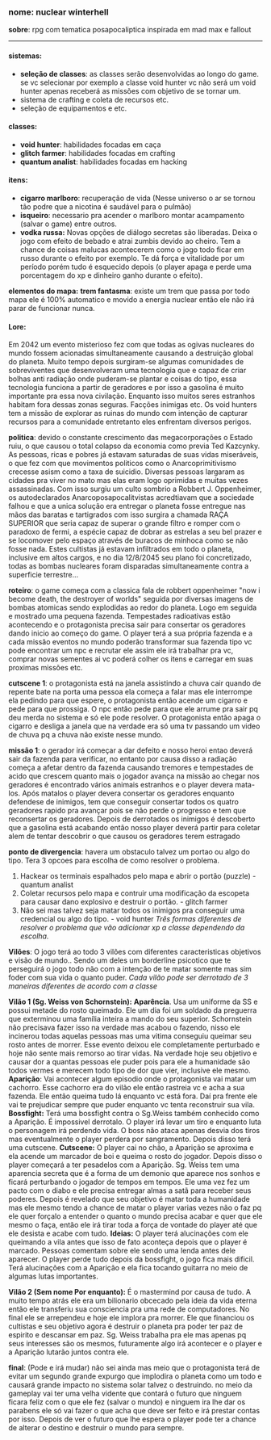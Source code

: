 ### **nome**: nuclear winterhell
**sobre**: rpg com tematica posapocaliptica inspirada em mad max e fallout
********
#### **sistemas**: 
* **seleção de classes**: as classes serão desenvolvidas ao longo do game. se vc selecionar por exemplo a classe void hunter vc não será um void hunter apenas receberá as missões com objetivo de se tornar um.
* sistema de crafting e coleta de recursos etc.
* seleção de equipamentos e etc.

#### classes:
* **void hunter**: habilidades focadas em caça
* **glitch farmer**: habilidades focadas em crafting 
* **quantum analist**: habilidades focadas em hacking

#### itens: 
* **cigarro marlboro**: recuperação de vida (Nesse universo o ar se tornou tão podre que a nicotina é saudável para o pulmão)
* **isqueiro**: necessario pra acender o marlboro montar acampamento (salvar o game) entre outros.
* **vodka russa:** Novas opções de diálogo secretas são liberadas. Deixa o jogo com efeito de bebado e atrai zumbis devido ao cheiro. Tem a chance de coisas malucas acontecerem como o jogo todo ficar em russo durante o efeito por exemplo. Te dá força e vitalidade por um período porém tudo é esquecido depois (o player apaga e perde uma porcentagem do xp e dinheiro ganho durante o efeito).  

**elementos do mapa:** 
**trem fantasma**: existe um trem que passa por todo mapa ele é 100% automatico e movido a energia nuclear então ele não irá parar de funcionar nunca.

#### Lore:
 Em 2042 um evento misterioso fez com que todas as ogivas nucleares do mundo fossem acionadas simultaneamente causando a destruição global do planeta. Muito tempo depois surgiram-se algumas comunidades de sobreviventes que desenvolveram uma tecnologia que e capaz de criar bolhas anti radiação onde puderam-se plantar e coisas do tipo, essa tecnologia funciona a partir de geradores e por isso a gasolina é muito importante pra essa nova civilação. Enquanto isso muitos seres estranhos habitam fora dessas zonas seguras. Facções inimigas etc. Os void hunters tem a missão de explorar as ruinas do mundo com intenção de capturar recursos para a comunidade entretanto eles enfrentam diversos perigos. 

**politica**: devido o constante crescimento das megacorporações o Estado ruiu, o que causou o total colapso da economia como previa Ted Kazcynky. As pessoas, ricas e pobres já estavam saturadas de suas vidas miseráveis, o que fez com que movimentos politicos como o Anarcoprimitivismo crecesse asism como a taxa de suicidio. Diversas pessoas largaram as cidades pra viver no mato mas elas eram logo oprimidas e muitas vezes assassinadas. Com isso surgiu um culto sombrio a Robbert J. Oppenheimer, os autodeclarados Anarcoposapocalitvistas acredtiavam que a sociedade falhou e que a unica solução era entregar o planeta fosse entregue nas mãos das baratas e tartigrados com isso surgira a chamada RAÇA SUPERIOR que seria capaz de superar o grande filtro e romper com o paradoxo de fermi, a espécie capaz de dobrar as estrelas a seu bel prazer e se locomover pelo espaço através de buracos de minhoca como se não fosse nada. Estes cultistas já estavam infiltrados em todo o planeta, inclusive em altos cargos, e no dia 12/8/2045 seu plano foi concretizado, todas as bombas nucleares foram disparadas simultaneamente contra a superficie terrestre...  

**roteiro**: o game começa com a classica fala de robbert oppenheimer "now i become death, the destroyer of worlds" seguida por diversas imagens de bombas atomicas sendo explodidas ao redor do planeta. Logo em seguida e mostrado uma pequena fazenda. Tempestades radioativas estão acontecendo e o protagonista precisa sair para consertar os geradores dando inicio ao começo do game. O player terá a sua própria fazenda e a cada missão eventos no mundo poderão transformar sua fazenda tipo vc pode encontrar um npc e recrutar ele assim ele irá trabalhar pra vc, comprar novas sementes ai vc poderá colher os itens e carregar em suas proximas missões etc.

**cutscene 1**: o protagonista está na janela assistindo a chuva cair quando de repente bate na porta uma pessoa ela começa a falar mas ele interrompe ela pedindo para que espere, o protagonista então acende um cigarro e pede para que prossiga. O npc então pede para que ele arrume pra sair pq deu merda no sistema e só ele pode resolver. O protagonista então apaga o cigarro e desliga a janela que na verdade era só uma tv passando um video de chuva pq a chuva não existe nesse mundo.

**missão 1**:
o gerador irá começar a dar defeito e nosso heroi entao deverá sair da fazenda para verificar, no entanto por causa disso a radiação começa a afetar dentro da fazenda causando tremores e tempestades de acido que crescem quanto mais o jogador avança na missão ao chegar nos geradores é encontrado vários animais estranhos e o player devera mata-los. Após matalos o player devera consertar os geradores enquanto defendese de inimigos, tem que conseguir consertar todos os quatro geradores rapido pra avançar pois se não perde o progresso e tem que reconsertar os geradores.
Depois de derrotados os inimigos é descoberto que a gasolina está acabando então nosso player deverá partir para coletar alem de tentar descobrir o que causou os geradores terem estragado

**ponto de divergencia**:
havera um obstaculo talvez um portao ou algo do tipo. Tera 3 opcoes para escolha de como resolver o problema.
1.  Hackear os terminais espalhados pelo mapa e abrir o portão (puzzle) - quantum analist
2.  Coletar recursos pelo mapa e contruir uma modificação da escopeta para causar dano explosivo e destruir o portão. - glitch farmer
3.  Não sei mas talvez seja matar todos os inimigos pra conseguir uma credencial ou algo do tipo. - void hunter
_Três formas diferentes de resolver o problema que vão adicionar xp a classe dependendo da escolha._

**Vilões**:
O jogo terá ao todo 3 vilões com diferentes caracteristicas objetivos e visão de mundo.. Sendo um deles um borderline psicotico que te perseguirá o jogo todo não com a intenção de te 
matar somente mas sim foder com sua vida o quanto puder.
_Cada vilão pode ser derrotado de 3 maneiras diferentes de acordo com a classe_

**Vilão 1 (Sg. Weiss von Schornstein):**
**Aparência**. Usa um uniforme da SS e possui metade do rosto queimado. Ele um dia foi um soldado da preguerra que exterminou uma família inteira a mando do seu superior.
Schornstein não precisava fazer isso na verdade mas acabou o fazendo, nisso ele incinerou todas aquelas pessoas mas uma vitima conseguiu queimar seu rosto antes de morrer. Esse evento deixou ele completamente perturbado e hoje não sente mais remorso ao tirar vidas. Na verdade hoje seu objetivo e causar dor a quantas pessoas ele puder pois para ele a humanidade são todos vermes e merecem todo tipo de dor que vier, inclusive ele mesmo.
**Aparição**:
Vai acontecer algum episodio onde o protagonista vai matar um cachorro. Esse cachorro era do vilão ele então rastreia vc e acha a sua fazenda. Ele então queima tudo lá enquanto vc está fora. 
Daí pra frente ele vai te prejudicar sempre que puder enquanto vc tenta reconstruir sua vila.
**Bossfight:**
Terá uma bossfight contra o Sg.Weiss também conhecido como a Aparição. É impossivel derrotalo. O player irá levar um tiro e enquanto luta o personagem irá perdendo vida. O boss não ataca apenas desvia dos tiros mas eventualmente o player perdera por sangramento. Depois disso terá uma cutscene.
**Cutscene:**
O player cai no chão, a Aparição se aproxima e ela acende um marcador de boi e queima o rosto do jogador. Depois disso o player começará a ter pesadelos com a Aparição.
Sg. Weiss tem uma aparencia secreta que é a forma de um demonio que aparece nos sonhos e ficará perturbando o jogador de tempos em tempos. Ele uma vez fez um pacto com o diabo e ele precisa entregar almas a satã para receber seus poderes. Depois é revelado que seu objetivo é matar toda a humanidade mas ele mesmo tendo a chance de matar o player varias vezes não o faz pq ele quer forçalo a entender o quanto o mundo precisa acabar e quer que ele mesmo o faça, então ele irá tirar toda a força de vontade do player até que ele desista e acabe com tudo.
**Ideias:**
O player terá alucinações com ele queimando a vila antes que isso de fato aconteça depois que o player é marcado. Pessoas comentam sobre ele sendo uma lenda antes dele aparecer. O player perde tudo depois da bossfight, o jogo fica mais dificil. Terá alucinações com a Aparição e ela fica tocando guitarra no meio de algumas lutas importantes. 

**Vilão 2 (Sem nome Por enquanto):**
É o mastermind por causa de tudo. A muito tempo atrás ele era um bilionario obcecado pela ideia da vida eterna então ele transferiu sua consciencia pra uma rede de computadores. No final ele se arrependeu e hoje ele implora pra morrer. Ele que financiou os cultistas e seu objetivo agora é destruir o planeta pra poder ter paz de espirito e descansar em paz. Sg. Weiss trabalha pra ele mas apenas pq seus interesses são os mesmos, futuramente algo irá acontecer e o player e a Aparição lutarão juntos contra ele.

**final**: (Pode e irá mudar)
não sei ainda mas meio que o protagonista terá de evitar um segundo grande expurgo que implodira o planeta como um todo e causará grande impacto no sistema solar talvez o destruindo.
no meio da gameplay vai ter uma velha vidente que contará o futuro que ninguem ficara feliz com o que ele fez (salvar o mundo) e ninguem ira lhe dar os parabens ele só vai fazer o que acha que deve ser feito e irá prestar contas por isso. Depois de ver o futuro que lhe espera o player pode ter a chance de alterar o destino e destruir o mundo para sempre.